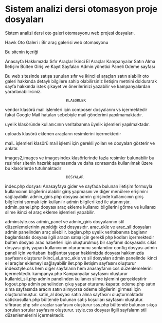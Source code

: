 # Sistem analizi dersi otomasyon proje dosyaları



Sistem analizi dersi oto galeri otomasyonu web projesi dosyaları. 

Hawk Oto Galeri : Bir araç galerisi web otomasyonu

Bu sitenin içeriği 

Anasayfa
Hakkımızda 
Sıfır Araçlar
İkinci El Araçlar
Kampanyalar
Satın Alma 
İletişim
Bülten
Giriş ve Kayıt Sayfaları
Admin yönetici Paneli 
Odeme sayfası 

Bu web sitesinde satışa sunulan sıfır ve ikinci el araçları satın alabilir oto galeri hakkında detaylı bilgilere sahip olabilirsiniz
İletişim metnini doldurarak sayfa hakkında istek şikayet ve önerilerinizi yazabilir ve kampanyalardan yararlanabilirsiniz.

                                KLASÖRLER
vendor klasörü mail işlemleri için composer dosyalarını vs içermektedir fakat Google Mail hataları sebebiyle mail gönderimi yapılmamaktadır.

uyelik klasöründe kullanıcının veritabanına üyelik işlemleri yapılmaktadır.

uploads klasörü eklenen araçların resimlerini içermektedir

maiL işlemleri klasörü mail işlemi için gerekli yolları ve dosyaları gösterir ve anlatır.

images2,images ve imagesindex klasörlerinde fazla resimler bulunabilir bu resimler sitenin hazırlık aşamasında ve daha sonrasında kullanılmak üzere bu klasörlerde tutulmaktadır 


                                DOSYALAR

index.php dosyası Anasayfaya gider ve sayfada bulunan iletişim formuyla kullanıcının bilgilerini alabilir giriş yapmasını ve diğer menülere erişimini sağlayabilir.
admin_giris.php dosyası admin girişinde kullanıcının giriş bilgilerini sormak için kullanılır admin bilgileri kod ile atanmıştır.
admin_panel.php dosyası araç ekleme kullanıcı bilgilerini görme ve kullanıcı silme ikinci el araç ekleme işlemleri yapabilir.

adminstyle.css admin_panel ve admin_giris dosyalarının stil düzenlemelerinin yapıldığı kod dosyasıdır.
arac_ekle ve arac_sil dosyaları admin panelinden araç silebilir.
baglan.php uyelik veritabanına baglanır
baglantisatis dosyası ilgili aracın satışı için gerekli php kodları içermektedir
bulten dosyası arac haberleri için oluşturulmuş bir sayfanın dosyasıdır.
cikis dosyası giriş yapan kullanıcının oturumunu sonlandırır
config dosyası admin paneli için veritabanı bağlantısı yapar 
hakkimizda dosyası hakkımızda sayfasını oluşturur 
ikinci_el_arac_ekle ve sil dosyaları admin panelinde ikinci el araçlar eklemeyi sağlayabilir
ilet.php iletişim sayfasını oluşturur
indexstyle.css hem diğer sayfaların hem anasayfanın css düzenlemelerini içermektedir.
kampanya.php Kampanyalar sayfasını oluşturur
kullanici_sil.php admin panelinden kullanıcı silme işlemini gerçekleştirir
logout.php admin panelinden çıkış yapar oturumu kapatır.
odeme.php satın alma sayfasında aracın satın alınıyorsa odeme bilgilerini girmesi için oluşturulmuştur.
satin_al dosyası satın alma sayfasını oluşturmaktadır
satiskosulları.php bültende bulunan satiş koşulları sayfasını oluştutur.
sifirarac.php sıfır araçlar sayfasını oluşturur
sss.php bültende bulunan sıkça sorulan sorular sayfasını oluşturur.
style.css dosyası ilgili sayfaların stil düzenlemelerini içermektedir.
